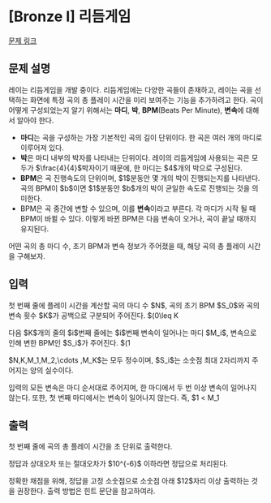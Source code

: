 # [Bronze I] 리듬게임

[문제 링크](https://www.acmicpc.net/problem/32351) 

## 문제 설명

<p>레이는 리듬게임을 개발 중이다. 리듬게임에는 다양한 곡들이 존재하고, 레이는 곡을 선택하는 화면에 특정 곡의 총 플레이 시간을 미리 보여주는 기능을 추가하려고 한다. 곡이 어떻게 구성되었는지 알기 위해서는 <strong>마디</strong>, <strong>박</strong>, <strong>BPM</strong>(Beats Per Minute), <strong>변속</strong>에 대해서 알아야 한다.</p>

<ul>
	<li><strong>마디</strong>는 곡을 구성하는 가장 기본적인 곡의 길이 단위이다. 한 곡은 여러 개의 마디로 이루어져 있다.</li>
	<li><strong>박</strong>은 마디 내부의 박자를 나타내는 단위이다. 레이의 리듬게임에 사용되는 곡은 모두가 $\frac{4}{4}$박자이기 때문에, 한 마디는 $4$개의 박으로 구성된다.</li>
	<li><strong>BPM</strong>은 곡 진행속도의 단위이며, $1$분동안 몇 개의 박이 진행되는지를 나타낸다. 곡의 BPM이 $b$이면 $1$분동안 $b$개의 박이 균일한 속도로 진행되는 것을 의미한다.</li>
	<li>BPM은 곡 중간에 변할 수 있으며, 이를 <strong>변속</strong>이라고 부른다. 각 마디가 시작 될 때 BPM이 바뀔 수 있다. 이렇게 바뀐 BPM은 다음 변속이 오거나, 곡이 끝날 때까지 유지된다.</li>
</ul>

<p>어떤 곡의 총 마디 수, 초기 BPM과 변속 정보가 주어졌을 때, 해당 곡의 총 플레이 시간을 구해보자.</p>

## 입력 

 <p>첫 번째 줄에 플레이 시간을 계산할 곡의 마디 수 $N$, 곡의 초기 BPM $S_0$와 곡의 변속 횟수 $K$가 공백으로 구분되어 주어진다. $(0\leq K<N\leq 10^{5};$ $1\leq S_0<1\, 000)$</p>

<p>다음 $K$개의 줄의 $i$번째 줄에는 $i$번째 변속이 일어나는 마디 $M_i$, 변속으로 인해 변한 BPM인 $S_i$가 주어진다. $(1<M_i\leq N;$ $1\leq S_i<1\, 000)$</p>

<p>$N,K,M_1,M_2,\cdots ,M_K$는 모두 정수이며, $S_i$는 소숫점 최대 2자리까지 주어지는 양의 실수이다.</p>

<p>입력의 모든 변속은 마디 순서대로 주어지며, 한 마디에서 두 번 이상 변속이 일어나지 않는다. 또한, 첫 번째 마디에서는 변속이 일어나지 않는다. 즉, $1 < M_1<M_2<\cdots <M_k$이다.</p>

## 출력 

 <p>첫 번째 줄에 곡의 총 플레이 시간을 초 단위로 출력한다.</p>

<p>정답과 상대오차 또는 절대오차가 $10^{-6}$ 이하라면 정답으로 처리된다.</p>

<p>정확한 채점을 위해, 정답을 고정 소숫점으로 소숫점 아래 $12$자리 이상 출력하는 것을 권장한다. 출력 방법은 힌트 문단을 참고하여라.</p>

